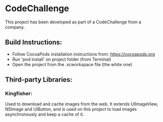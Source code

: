 # CodeChallenge
This project has been developed as part of a CodeChallenge from a company.

## Build Instructions:
- Follow CocoaPods installation instructions from: https://cocoapods.org
- Run 'pod install' on project folder (from Terminal)
- Open the project from the .xcworkspace file (the white one)

## Third-party Libraries:
### Kingfisher:
Used to download and cache images from the web. It extends UIImageView, NSImage and UIButton, and is used on this project to load images asynchronously and keep a cache of it.

